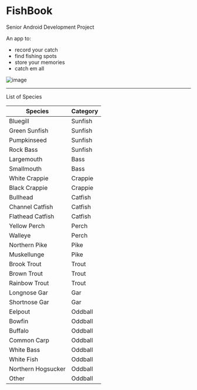 # FishBook

Senior Android Development Project

An app to:
* record your catch
* find fishing spots
* store your memories
* catch em all

![image](https://user-images.githubusercontent.com/127157161/229957249-e806ae46-39be-4c55-ae30-1d98f31b903b.png)

---

List of Species 

| Species              | Category |
|----------------------|----------|
| Bluegill             | Sunfish  |
| Green Sunfish        | Sunfish  |
| Pumpkinseed          | Sunfish  |
| Rock Bass            | Sunfish  |
| Largemouth           | Bass     |
| Smallmouth           | Bass     |
| White Crappie        | Crappie  |
| Black Crappie        | Crappie  |
| Bullhead             | Catfish  |
| Channel Catfish      | Catfish  |
| Flathead Catfish     | Catfish  |
| Yellow Perch         | Perch    |
| Walleye              | Perch    |
| Northern Pike        | Pike     |
| Muskellunge          | Pike     |
| Brook Trout          | Trout    |
| Brown Trout          | Trout    |
| Rainbow Trout        | Trout    |
| Longnose Gar         | Gar      |
| Shortnose Gar        | Gar      |
| Eelpout              | Oddball  |
| Bowfin               | Oddball  |
| Buffalo              | Oddball  |
| Common Carp          | Oddball  |
| White Bass           | Oddball  |
| White Fish           | Oddball  |
| Northern Hogsucker   | Oddball  |
| Other                | Oddball  |

